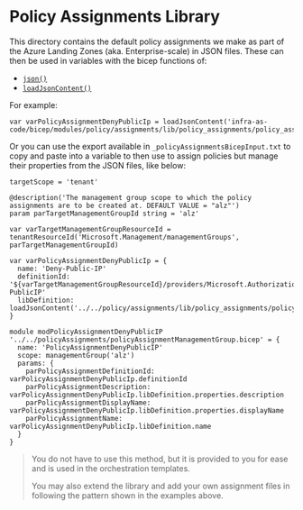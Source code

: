 # Policy Assignments Library

This directory contains the default policy assignments we make as part of the Azure Landing Zones (aka. Enterprise-scale) in JSON files. These can then be used in variables with the bicep functions of:

- [`json()`](https://docs.microsoft.com/azure/azure-resource-manager/bicep/bicep-functions-object#json)
- [`loadJsonContent()`](https://learn.microsoft.com/azure/azure-resource-manager/bicep/bicep-functions-files#loadjsoncontent)

For example:

```bicep
var varPolicyAssignmentDenyPublicIp = loadJsonContent('infra-as-code/bicep/modules/policy/assignments/lib/policy_assignments/policy_assignment_es_deny_public_ip.tmpl.json')
```

Or you can use the export available in `_policyAssignmentsBicepInput.txt` to copy and paste into a variable to then use to assign policies but manage their properties from the JSON files, like below:

```bicep
targetScope = 'tenant'

@description('The management group scope to which the policy assignments are to be created at. DEFAULT VALUE = "alz"')
param parTargetManagementGroupId string = 'alz'

var varTargetManagementGroupResourceId = tenantResourceId('Microsoft.Management/managementGroups', parTargetManagementGroupId)

var varPolicyAssignmentDenyPublicIp = {
  name: 'Deny-Public-IP'
  definitionId: '${varTargetManagementGroupResourceId}/providers/Microsoft.Authorization/policyDefinitions/Deny-PublicIP'
  libDefinition: loadJsonContent('../../policy/assignments/lib/policy_assignments/policy_assignment_es_deny_public_ip.tmpl.json')
}

module modPolicyAssignmentDenyPublicIP '../../policyAssignments/policyAssignmentManagementGroup.bicep' = {
  name: 'PolicyAssignmentDenyPublicIP'
  scope: managementGroup('alz')
  params: {
    parPolicyAssignmentDefinitionId: varPolicyAssignmentDenyPublicIp.definitionId
    parPolicyAssignmentDescription: varPolicyAssignmentDenyPublicIp.libDefinition.properties.description
    parPolicyAssignmentDisplayName: varPolicyAssignmentDenyPublicIp.libDefinition.properties.displayName
    parPolicyAssignmentName: varPolicyAssignmentDenyPublicIp.libDefinition.name
  }
}
```

> You do not have to use this method, but it is provided to you for ease and is used in the orchestration templates.
>  
> You may also extend the library and add your own assignment files in following the pattern shown in the examples above.
